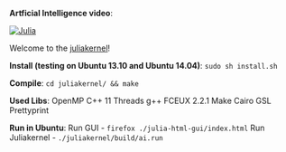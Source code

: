**Artficial Intelligence video**:


[![Julia](http://img.youtube.com/vi/GnBAp90lwcc/0.jpg)](http://www.youtube.com/watch?v=GnBAp90lwcc)


Welcome to the [juliakernel](http://juliabot.com/julia/)\!

**Install (testing on Ubuntu 13.10 and Ubuntu 14.04)**:
`sudo sh install.sh`

**Compile**:
`cd juliakernel/ && make`

**Used Libs**:
OpenMP
C++ 11 Threads
g++
FCEUX 2.2.1
Make
Cairo
GSL
Prettyprint

**Run in Ubuntu**:
Run GUI - `firefox ./julia-html-gui/index.html`
Run Juliakernel - `./juliakernel/build/ai.run`




